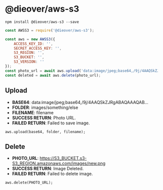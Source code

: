 # @dieover/aws-s3

`npm install @dieover/aws-s3 --save`

```js
const AWSS3 = require('@dieover/aws-s3');

const aws = new AWSS3({
    ACCESS_KEY_ID: '',
    SECRET_ACCESS_KEY: '',
    S3_REGION: '',
    S3_BUCKET: '',
    S3_VERSION: ''
});
const photo_url = await aws.upload('data:image/jpeg;base64,/9j/4AAQSkZJRgABAQAAAQAB...', 'images', 'new');
const deleted = await aws.delete(photo_url);
```

## Upload

- **BASE64**: data:image/jpeg;base64,/9j/4AAQSkZJRgABAQAAAQAB...
- **FOLDER**: images/something/else
- **FILENAME**: filename
- **SUCCESS RETURN**: Photo URL.
- **FAILED RETURN**: Failed to save image.
```
aws.upload(base64, folder, filename);
```

## Delete

- **PHOTO_URL**: https://S3_BUCKET.s3-S3_REGION.amazonaws.com/images/new.png
- **SUCCESS RETURN**: Image Deleted.
- **FAILED RETURN**: Failed to delete image.
```
aws.delete(PHOTO_URL);
```
